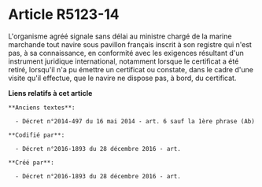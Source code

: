 # Article R5123-14

L'organisme agréé signale sans délai au ministre chargé de la marine marchande tout navire sous pavillon français inscrit à
son registre qui n'est pas, à sa connaissance, en conformité avec les exigences résultant d'un instrument juridique
international, notamment lorsque le certificat a été retiré, lorsqu'il n'a pu émettre un certificat ou constate, dans le
cadre d'une visite qu'il effectue, que le navire ne dispose pas, à bord, du certificat.

**Liens relatifs à cet article**

	**Anciens textes**:

	  - Décret n°2014-497 du 16 mai 2014 - art. 6 sauf la 1ère phrase (Ab)

	**Codifié par**:

	  - Décret n°2016-1893 du 28 décembre 2016 - art.

	**Créé par**:

	  - Décret n°2016-1893 du 28 décembre 2016 - art.
